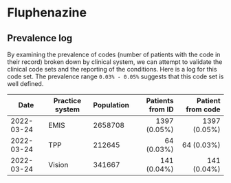 # Fluphenazine

## Prevalence log

By examining the prevalence of codes (number of patients with the code in their record) broken down by clinical system, we can attempt to validate the clinical code sets and the reporting of the conditions. Here is a log for this code set. The prevalence range `0.03% - 0.05%` suggests that this code set is well defined.

| Date       | Practice system | Population | Patients from ID | Patient from code |
| ---------- | --------------- | ---------- | ---------------: | ----------------: |
| 2022-03-24 | EMIS            | 2658708    |     1397 (0.05%) |      1397 (0.05%) |
| 2022-03-24 | TPP             | 212645     |       64 (0.03%) |        64 (0.03%) |
| 2022-03-24 | Vision          | 341667     |      141 (0.04%) |       141 (0.04%) |
